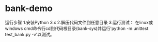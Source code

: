 # bank-demo

运行步骤
1.安装Python 3.x
2.解压代码文件到任意目录
3.运行测试：
在linux或windows cmd命令行cd到代码根目录(bank-sys)并运行'python -m unittest test_bank.py -v'以测试。
